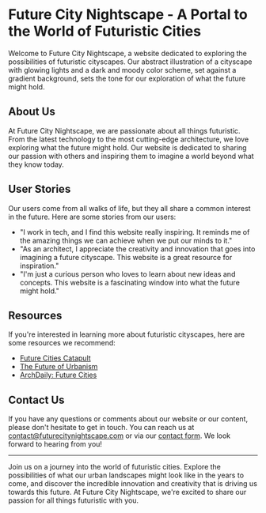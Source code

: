 <!--font:Montserrat-->

# Future City Nightscape - A Portal to the World of Futuristic Cities

Welcome to Future City Nightscape, a website dedicated to exploring the possibilities of futuristic cityscapes. Our abstract illustration of a cityscape with glowing lights and a dark and moody color scheme, set against a gradient background, sets the tone for our exploration of what the future might hold.

## About Us

At Future City Nightscape, we are passionate about all things futuristic. From the latest technology to the most cutting-edge architecture, we love exploring what the future might hold. Our website is dedicated to sharing our passion with others and inspiring them to imagine a world beyond what they know today.

## User Stories

Our users come from all walks of life, but they all share a common interest in the future. Here are some stories from our users:

- "I work in tech, and I find this website really inspiring. It reminds me of the amazing things we can achieve when we put our minds to it."
- "As an architect, I appreciate the creativity and innovation that goes into imagining a future cityscape. This website is a great resource for inspiration."
- "I'm just a curious person who loves to learn about new ideas and concepts. This website is a fascinating window into what the future might hold."

## Resources

If you're interested in learning more about futuristic cityscapes, here are some resources we recommend:

- [Future Cities Catapult](#)
- [The Future of Urbanism](#)
- [ArchDaily: Future Cities](#)

## Contact Us

If you have any questions or comments about our website or our content, please don't hesitate to get in touch. You can reach us at [contact@futurecitynightscape.com](mailto:contact@futurecitynightscape.com) or via our [contact form](#). We look forward to hearing from you!

---

Join us on a journey into the world of futuristic cities. Explore the possibilities of what our urban landscapes might look like in the years to come, and discover the incredible innovation and creativity that is driving us towards this future. At Future City Nightscape, we're excited to share our passion for all things futuristic with you.

<!--

Write me content for website with wallpaper which alt text is:

"A wallpaper featuring an abstract illustration of a futuristic cityscape, with glowing lights and a dark and moody color scheme, set against a gradient background."

The name/title of the page should not be 1:1 copy of the alt text but rather a real content of the website which is using this wallpaper.

- Use markdown format 
- Start with heading
- Heading should be short and concise
- The content should look like a real website 
- The website should not be about the wallpaper, wallpaper is just a related background
- Heading should be contain work "wallpaper" or "background"
- Include real sections like references, contact, user stories, etc. use things relevant to the page purpose.
- Feel free to use structure like headings, bullets, numbering, blockquotes, paragraphs, horizontal lines, etc.
- You can use formatting like bold or _italic_
- You can include UTF-8 emojis
- Links should be only #hash anchors (and you can refer to the document itself)
- Do not include images


---


# Future City Nightscape - A Moody Wallpaper for Your Desktop Background

Welcome to Future City Nightscape, a website dedicated to exploring the possibilities of futuristic cityscapes. Our wallpaper features an abstract illustration of a cityscape with glowing lights and a dark and moody color scheme, set against a gradient background. This wallpaper is perfect for anyone who wants to add a touch of sci-fi to their desktop background.

## About Us

At Future City Nightscape, we are passionate about all things futuristic. From the latest technology to the most cutting-edge architecture, we love exploring what the future might hold. Our website is dedicated to sharing our passion with others and inspiring them to imagine a world beyond what they know today.

## User Stories

Our users come from all walks of life, but they all share a common interest in the future. Here are some stories from our users:

- "I work in tech, and I love having this wallpaper on my computer. It reminds me of the amazing things we can achieve when we put our minds to it."
- "I'm an artist, and I find this wallpaper really inspiring. The colors and shapes are so unique and creative."
- "I'm a student, and I use this wallpaper to stay motivated. It reminds me that there's always something new and exciting to learn."

## References

If you're interested in learning more about futuristic cityscapes, here are some resources we recommend:

- [Future Cities Catapult](#)
- [The Future of Urbanism](#)
- [ArchDaily: Future Cities](#)

## Contact Us

If you have any questions or comments about our website or our wallpaper, please don't hesitate to get in touch. You can reach us at [contact@futurecitynightscape.com](mailto:contact@futurecitynightscape.com) or via our [contact form](#). We look forward to hearing from you!

---

Add a touch of sci-fi to your desktop background with our moody Future City Nightscape wallpaper. Explore the possibilities of futuristic cityscapes and join our community of like-minded individuals who are passionate about the future.


---


Heading should not include word "wallpaper". The website should not be about the wallpaper itself, wallpaper is just a related background, rewrite whole content.


---


# Future City Nightscape - A Portal to the World of Futuristic Cities

Welcome to Future City Nightscape, a website dedicated to exploring the possibilities of futuristic cityscapes. Our abstract illustration of a cityscape with glowing lights and a dark and moody color scheme, set against a gradient background, sets the tone for our exploration of what the future might hold.

## About Us

At Future City Nightscape, we are passionate about all things futuristic. From the latest technology to the most cutting-edge architecture, we love exploring what the future might hold. Our website is dedicated to sharing our passion with others and inspiring them to imagine a world beyond what they know today.

## User Stories

Our users come from all walks of life, but they all share a common interest in the future. Here are some stories from our users:

- "I work in tech, and I find this website really inspiring. It reminds me of the amazing things we can achieve when we put our minds to it."
- "As an architect, I appreciate the creativity and innovation that goes into imagining a future cityscape. This website is a great resource for inspiration."
- "I'm just a curious person who loves to learn about new ideas and concepts. This website is a fascinating window into what the future might hold."

## Resources

If you're interested in learning more about futuristic cityscapes, here are some resources we recommend:

- [Future Cities Catapult](#)
- [The Future of Urbanism](#)
- [ArchDaily: Future Cities](#)

## Contact Us

If you have any questions or comments about our website or our content, please don't hesitate to get in touch. You can reach us at [contact@futurecitynightscape.com](mailto:contact@futurecitynightscape.com) or via our [contact form](#). We look forward to hearing from you!

---

Join us on a journey into the world of futuristic cities. Explore the possibilities of what our urban landscapes might look like in the years to come, and discover the incredible innovation and creativity that is driving us towards this future. At Future City Nightscape, we're excited to share our passion for all things futuristic with you.

-->
